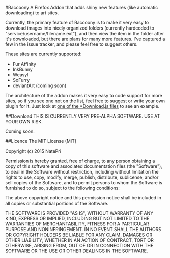 #Raccoony
A Firefox Addon that adds shiny new features (like automatic downloading) to art sites. 

Currently, the primary feature of Raccoony is to make it very easy to download images 
into nicely organized folders (currently hardcoded to "service/username/filename.ext"), 
and then view the item in the folder after it's downloaded, but there are plans for many
more features. I've captured a few in the issue tracker, and please feel free to suggest
others.

These sites are currently supported:
* Fur Affinity
* InkBunny
* Weasyl
* SoFurry
* deviantArt (coming soon)

The architecture of the addon makes it very easy to code support for more sites, 
so if you see one not on the list, feel free to suggest or write your own plugin
for it. Just look at [one of the *Download.js files](https://github.com/NatePri/Raccoony/blob/master/data/weasylDownload.js) 
to see an example.

##Download
THIS IS CURRENTLY VERY PRE-ALPHA SOFTWARE. USE AT YOUR OWN RISK.

Coming soon.

##Licence
The MIT License (MIT)

Copyright (c) 2015 NatePri

Permission is hereby granted, free of charge, to any person obtaining a copy
of this software and associated documentation files (the "Software"), to deal
in the Software without restriction, including without limitation the rights
to use, copy, modify, merge, publish, distribute, sublicense, and/or sell
copies of the Software, and to permit persons to whom the Software is
furnished to do so, subject to the following conditions:

The above copyright notice and this permission notice shall be included in
all copies or substantial portions of the Software.

THE SOFTWARE IS PROVIDED "AS IS", WITHOUT WARRANTY OF ANY KIND, EXPRESS OR
IMPLIED, INCLUDING BUT NOT LIMITED TO THE WARRANTIES OF MERCHANTABILITY,
FITNESS FOR A PARTICULAR PURPOSE AND NONINFRINGEMENT. IN NO EVENT SHALL THE
AUTHORS OR COPYRIGHT HOLDERS BE LIABLE FOR ANY CLAIM, DAMAGES OR OTHER
LIABILITY, WHETHER IN AN ACTION OF CONTRACT, TORT OR OTHERWISE, ARISING FROM,
OUT OF OR IN CONNECTION WITH THE SOFTWARE OR THE USE OR OTHER DEALINGS IN
THE SOFTWARE.

